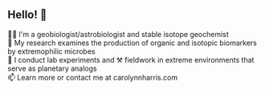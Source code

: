 ## Hello! 👋
👩‍🔬 I'm a geobiologist/astrobiologist and stable isotope geochemist   
🦠 My research examines the production of organic and isotopic biomarkers by extremophilic microbes   
🧪 I conduct lab experiments and ⚒️ fieldwork in extreme environments that serve as planetary analogs   
📫 Learn more or contact me at carolynnharris.com

